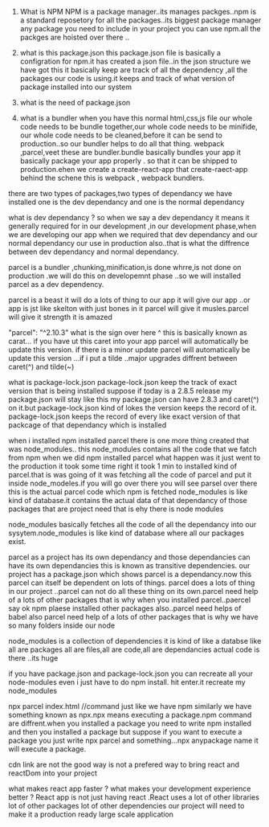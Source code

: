 1) What is NPM 
NPM is a package manager..its manages packges..npm is a standard reposetory for all the packages..its biggest package manager
any package you need to include in your project you can use npm.all the packges are hoisted over there ..

2) what is this  package.json
this package.json file is basically a configration for  npm.it has created a json file..in the json structure we have got this
it basically keep are track of all the dependency ,all the packages our code is using.it keeps and track of what version of  package installed into our system

3) what is the need of package.json
4) what is a bundler
when you have this normal html,css,js file our whole code needs to be bundle together,our whole code needs to be minifide,
our whole code needs to be cleaned,before it can be send to production..so our bundler helps to do all that thing.
webpack ,parcel,veet these are bundler.bundle basically bundles your app it basically package your app properly . so that 
it can be shipped to production.ehen we create a create-react-app that create-raect-app behind the schene this is webpack ,
webpack bundlers.

there are two types of packages,two types of dependancy we have installed one is the dev dependancy and one is the normal dependancy

what is dev dependancy ?
so when we say a dev dependancy it means it generally required for in our development ,in our development phase,when we are developing our app when we required that dev dependancy and our normal dependancy our use in production also..that is what the diffrence between   dev dependancy and normal  dependancy.

parcel is a bundler ,chunking,minification,is done whrre,is not done on production .we will do this on developemnt phase ..so we
will installed parcel as a dev dependency.

parcel is a beast it will do a lots of thing to our app it will give our app ..or app is jst like skelton with just bones in it
parcel will give it musles.parcel will give it strength it is amazed

"parcel": "^2.10.3" what is the sign over here ^
this is basically known as carat... if you have ut this caret into your app parcel will automatically be update this version.
if there is a minor update parcel will automatically be update this version ...if i put a tilde ..major upgrades
diffrent between caret(^) and tilde(~)

what is package-lock.json
package-lock.json keep the track of exact version that is being installed suppose if today is a 2.8.5 release my package.json will  stay like this my package.json can have 2.8.3 and caret(^) on it.but package-lock.json kind of lokes the version keeps the record of it. package-lock.json  keeps the record of every like exact version of that packcage of that dependancy which is installed

when i installed npm installed parcel there is one more thing created that was node_modules..
this node_modules contains all the code that we fatch from npm when we did npm installed parcel what happen was it just went to the production it took some time right it took 1 min to installed kind of parcel.that is was going of it was fetching all the code of parcel and put it inside node_modeles.if you will go over there you will see parsel over there this is the actual parcel code which npm is fetched
node_modules is like kind of database.it contains the actual data of that dependancy of those packages that are project need that is ehy there is node modules

node_modules basically fetches all the code of all the dependancy into our sysytem.node_modules is like kind of database
where all our packages exist.

parcel as a project has its own  dependancy and those dependancies can have its own dependancies this is known as transitive dependencies.
our project has a package.json which shows parcel is a dependancy.now this parcel can itself be dependent on lots of things.
parcel does a lots of thing in our project ..parcel can not do all these thing on its own.parcel need help of a lots of other packages that is why when you installed parcel..paercel say ok npm plaese installed other packages also..parcel need helps of babel also parcel need help of a lots of other packages that is why we have so many folders inside our node

node_modules is a collection of dependencies it is  kind of like a databse like all are packages all are files,all are code,all are dependancies actual code is there ..its huge

if you have package.json and package-lock.json you can recreate all your node-modules even i just have to do npm install. hit enter.it recreate my node_modules

npx parcel index.html //command
just like we have npm similarly we have something known as npx.npx means executing a package.npm command are diffrent.when you installed a package you need to write npm installed and then you installed a package but suppose if you want to execute a package you just write npx parcel and something...npx anypackage name it will execute a package.

cdn link are not the good way is not a prefered way to bring react and reactDom into your project

what makes react app faster ? what makes your development experience better ?
React app is not just having react .React uses a lot of other libraries lot of other packages lot of other dependencies our project will need to make it a production ready large scale application





